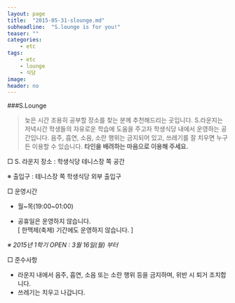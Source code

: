 ```yaml
---
layout: page
title:  "2015-05-31-slounge.md"
subheadline:  "S.lounge is for you!"
teaser: ""
categories:
    - etc
tags:
    - etc
    - lounge
    - 식당
image:
header: no
---
```


###S.Lounge

> 늦은 시간 조용히 공부할 장소를 찾는 분께 추천해드리는 곳입니다.
S.라운지는 저녁시간 학생들의 자유로운 학습에 도움을 주고자 학생식당 내에서 운영하는 공간입니다. 
음주, 흡연, 소음, 소란 행위는 금지되어 있고, 쓰레기를 잘 치우면 누구든 이용할 수 있습니다.
**타인을 배려하는 마음으로 이용해 주세요.**

□ S. 라운지 장소 : 학생식당 테니스장 쪽 공간      

   ※ 출입구 : 테니스장 쪽 학생식당 외부 출입구

□ 운영시간
   - 월~목(19:00~01:00)     
  * 공휴일은 운영하지 않습니다.    
        [ 한맥제(축제) 기간에도 운영하지 않습니다. ]

*※ 2015년 1학기 OPEN : 3월 16일(월) 부터*

□ 준수사항
- 라운지 내에서 음주, 흡연, 소음 또는 소란 행위 등을 금지하며, 위반 시 퇴거 조치합니다. 
- 쓰레기는 치우고 나갑니다.

